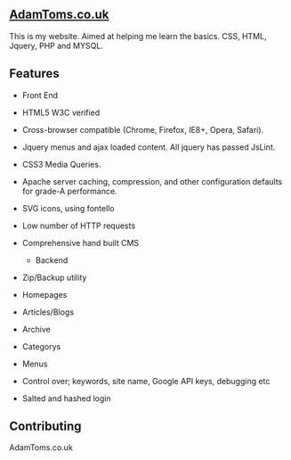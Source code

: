 ## <a href="r.adamtoms.co.uk">AdamToms.co.uk</a>

This is my website. Aimed at helping me learn the basics. CSS, HTML, Jquery, PHP and MYSQL.

## Features

  * Front End
* HTML5 W3C verified
* Cross-browser compatible (Chrome, Firefox, IE8+, Opera, Safari).
* Jquery menus and ajax loaded content. All jquery has passed JsLint.
* CSS3 Media Queries.
* Apache server caching, compression, and other configuration defaults for grade-A performance.
* SVG icons, using fontello
* Low number of HTTP requests
* Comprehensive hand built CMS

  * Backend
* Zip/Backup utility
* Homepages
* Articles/Blogs
* Archive
* Categorys
* Menus
* Control over; keywords, site name, Google API keys, debugging etc
* Salted and hashed login

## Contributing

AdamToms.co.uk
